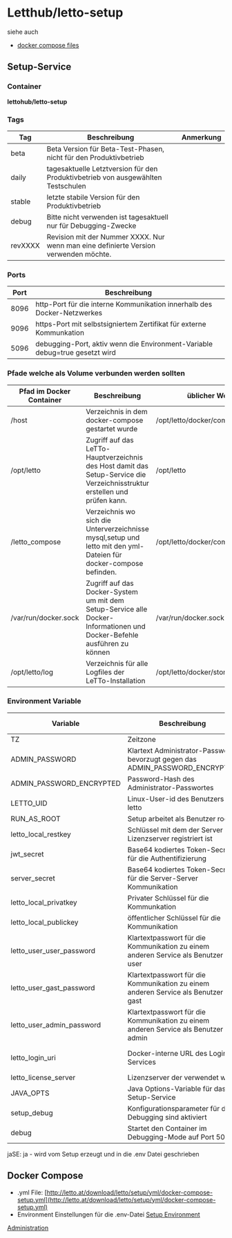 # Letthub/letto-setup
siehe auch
* [docker compose files](/notimplemented/index.md)

##  Setup-Service 
###  Container 
**lettohub/letto-setup**

###  Tags 

| Tag     | Beschreibung                                                                         | Anmerkung |
|---------|--------------------------------------------------------------------------------------|-----------|
| beta    | Beta Version für Beta-Test-Phasen, nicht für den Produktivbetrieb                    |           |
| daily   | tagesaktuelle Letztversion für den Produktivbetrieb von ausgewählten Testschulen     |           |
| stable  | letzte stabile Version für den Produktivbetrieb                                      |           |
| debug   | Bitte nicht verwenden ist tagesaktuell nur für Debugging-Zwecke                      |           |
| revXXXX | Revision mit der Nummer XXXX. Nur wenn man eine definierte Version verwenden möchte. |           |


###  Ports 

| Port | Beschreibung                                                                |
|------|-----------------------------------------------------------------------------|
| 8096 | http-Port für die interne Kommunikation innerhalb des Docker-Netzwerkes     |
| 9096 | https-Port mit selbstsigniertem Zertifikat für externe Kommunkation         |
| 5096 | debugging-Port, aktiv wenn die Environment-Variable debug=true gesetzt wird |


###  Pfade welche als Volume verbunden werden sollten 

| Pfad im Docker Container | Beschreibung                                                                                                               | üblicher Wert                   |
|--------------------------|----------------------------------------------------------------------------------------------------------------------------|---------------------------------|
| /host                    | Verzeichnis in dem docker-compose gestartet wurde                                                                          | /opt/letto/docker/compose/setup |
| /opt/letto               | Zugriff auf das LeTTo-Hauptverzeichnis des Host damit das Setup-Service die Verzeichnisstruktur erstellen und prüfen kann. | /opt/letto                      |
| /letto_compose           | Verzeichnis wo sich die Unterverzeichnisse mysql,setup und letto mit den yml-Dateien für docker-compose befinden.          | /opt/letto/docker/compose/letto |
| /var/run/docker.sock     | Zugriff auf das Docker-System um mit dem Setup-Service alle Docker-Informationen und Docker-Befehle ausführen zu können    | /var/run/docker.sock            |
| /opt/letto/log           | Verzeichnis für alle Logfiles der LeTTo-Installation                                                                       | /opt/letto/docker/storage/log   |


###  Environment Variable 

| Variable                  | Beschreibung                                                                       | üblicher Wert                    | muss gesetzt sein                              |
|---------------------------|------------------------------------------------------------------------------------|----------------------------------|------------------------------------------------|
| TZ                        | Zeitzone                                                                           | Europe/Berlin                    | nein                                           |
| ADMIN_PASSWORD            | Klartext Administrator-Passwort, bevorzugt gegen das ADMIN_PASSWORD_ENCRYPTED      |                                  | ADMIN_PASSWORD  oder  ADMIN_PASSWORD_ENCRYPTED |
| ADMIN_PASSWORD_ENCRYPTED  | Password-Hash des Administrator-Passwortes                                         |                                  | ADMIN_PASSWORD  oder  ADMIN_PASSWORD_ENCRYPTED |
| LETTO_UID                 | Linux-User-id des Benutzers letto                                                  | 1000                             | nein                                           |
| RUN_AS_ROOT               | Setup arbeitet als Benutzer root                                                   | true                             | ja                                             |
| letto_local_restkey       | Schlüssel mit dem der Server am Lizenzserver registriert ist                       |                                  | nein                                           |
| jwt_secret                | Base64 kodiertes Token-Secret für die Authentifizierung                            |                                  | jaSE                                           |
| server_secret             | Base64 kodiertes Token-Secret für die Server-Server Kommunikation                  |                                  | jaSE                                           |
| letto_local_privatkey     | Privater Schlüssel für die Kommunkation                                            |                                  | jaSE                                           |
| letto_local_publickey     | öffentlicher Schlüssel für die Kommunikation                                       |                                  | jaSE                                           |
| letto_user_user_password  | Klartextpasswort für die Kommunikation zu einem anderen Service als Benutzer user  |                                  | jaSE                                           |
| letto_user_gast_password  | Klartextpasswort für die Kommunikation zu einem anderen Service als Benutzer gast  |                                  | jaSE                                           |
| letto_user_admin_password | Klartextpasswort für die Kommunikation zu einem anderen Service als Benutzer admin |                                  | jaSE                                           |
| letto_login_uri           | Docker-interne URL des Login-Services                                              | http://letto-login.nw-letto:8095 | ja                                             |
| letto_license_server      | Lizenzserver der verwendet wird                                                    | https://letto.at                 | nein                                           |
| JAVA_OPTS                 | Java Options-Variable für das Setup-Service                                        | -Xms50m -Xmx100m                 | nein                                           |
| setup_debug               | Konfigurationsparameter für das Debugging sind aktiviert                           | false                            | nein                                           |
| debug                     | Startet den Container im Debugging-Mode auf Port 5096                              | false                            | nein                                           |

jaSE: ja - wird vom Setup erzeugt und in die .env Datei geschrieben

##  Docker Compose 
* .yml File: [http://letto.at/download/letto/setup/yml/docker-compose-setup.yml](http://letto.at/download/letto/setup/yml/docker-compose-setup.yml)
* Environment Einstellungen für die .env-Datei [Setup Environment](../SetupEnvironment/index.md)


[Administration](../Administration/index.md)

